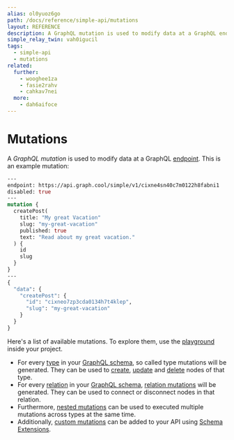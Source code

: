 ```yaml
---
alias: ol0yuoz6go
path: /docs/reference/simple-api/mutations
layout: REFERENCE
description: A GraphQL mutation is used to modify data at a GraphQL endpoint.
simple_relay_twin: vah0igucil
tags:
  - simple-api
  - mutations
related:
  further:
    - wooghee1za
    - fasie2rahv
    - cahkav7nei
  more:
    - dah6aifoce
---
```


# Mutations

A *GraphQL mutation* is used to modify data at a GraphQL [endpoint](!alias-yahph3foch#project-endpoints). This is an example mutation:

```graphql
---
endpoint: https://api.graph.cool/simple/v1/cixne4sn40c7m0122h8fabni1
disabled: true
---
mutation {
  createPost(
    title: "My great Vacation"
    slug: "my-great-vacation"
    published: true
    text: "Read about my great vacation."
  ) {
    id
    slug
  }
}
---
{
  "data": {
    "createPost": {
      "id": "cixneo7zp3cda0134h7t4klep",
      "slug": "my-great-vacation"
    }
  }
}
```

Here's a list of available mutations. To explore them, use the [playground](!alias-oe1ier4iej) inside your project.

* For every [type](!alias-ij2choozae) in your [GraphQL schema](!alias-ahwoh2fohj), so called type mutations will be generated. They can be used to [create](), [update]() and [delete]() nodes of that type.
* For every [relation](!alias-goh5uthoc1) in your [GraphQL schema](!alias-ahwoh2fohj), [relation mutations]() will be generated. They can be used to connect or disconnect nodes in that relation.
* Furthermore, [nested mutations]() can be used to executed multiple mutations across types at the same time.
* Additionally, [custom mutations]() can be added to your API using [Schema Extensions]().
